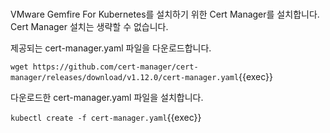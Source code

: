 <br>

VMware Gemfire For Kubernetes를 설치하기 위한 Cert Manager를 설치합니다.  
Cert Manager 설치는 생략할 수 없습니다.

제공되는 cert-manager.yaml 파일을 다운로드합니다.

`wget https://github.com/cert-manager/cert-manager/releases/download/v1.12.0/cert-manager.yaml`{{exec}}

다운로드한 cert-manager.yaml 파일을 설치합니다.

`kubectl create -f cert-manager.yaml`{{exec}}